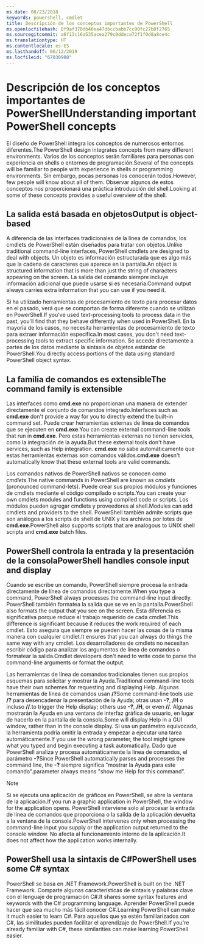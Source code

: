 ```yaml
---
ms.date: 08/23/2018
keywords: powershell, cmdlet
title: Descripción de los conceptos importantes de PowerShell
ms.openlocfilehash: 8f9af370db46ea47dbccbabb7cc90fc27b8f2765
ms.sourcegitcommit: a6f13c16a535acea279c0ddeca72f1f0d8a8ce4c
ms.translationtype: HT
ms.contentlocale: es-ES
ms.lasthandoff: 06/12/2019
ms.locfileid: "67030988"
---
```

# <a name="understanding-important-powershell-concepts"></a><span data-ttu-id="4531b-103">Descripción de los conceptos importantes de PowerShell</span><span class="sxs-lookup"><span data-stu-id="4531b-103">Understanding important PowerShell concepts</span></span>

<span data-ttu-id="4531b-104">El diseño de PowerShell integra los conceptos de numerosos entornos diferentes.</span><span class="sxs-lookup"><span data-stu-id="4531b-104">The PowerShell design integrates concepts from many different environments.</span></span> <span data-ttu-id="4531b-105">Varios de los conceptos serán familiares para personas con experiencia en shells o entornos de programación.</span><span class="sxs-lookup"><span data-stu-id="4531b-105">Several of the concepts will be familiar to people with experience in shells or programming environments.</span></span> <span data-ttu-id="4531b-106">Sin embargo, pocas personas los conocerán todos.</span><span class="sxs-lookup"><span data-stu-id="4531b-106">However, few people will know about all of them.</span></span> <span data-ttu-id="4531b-107">Observar algunos de estos conceptos nos proporcionará una práctica introducción del shell.</span><span class="sxs-lookup"><span data-stu-id="4531b-107">Looking at some of these concepts provides a useful overview of the shell.</span></span>

## <a name="output-is-object-based"></a><span data-ttu-id="4531b-108">La salida está basada en objetos</span><span class="sxs-lookup"><span data-stu-id="4531b-108">Output is object-based</span></span>

<span data-ttu-id="4531b-109">A diferencia de las interfaces tradicionales de la línea de comandos, los cmdlets de PowerShell están diseñados para tratar con objetos.</span><span class="sxs-lookup"><span data-stu-id="4531b-109">Unlike traditional command-line interfaces, PowerShell cmdlets are designed to deal with objects.</span></span>
<span data-ttu-id="4531b-110">Un objeto es información estructurada que es algo más que la cadena de caracteres que aparece en la pantalla.</span><span class="sxs-lookup"><span data-stu-id="4531b-110">An object is structured information that is more than just the string of characters appearing on the screen.</span></span> <span data-ttu-id="4531b-111">La salida del comando siempre incluye información adicional que puede usarse si es necesaria.</span><span class="sxs-lookup"><span data-stu-id="4531b-111">Command output always carries extra information that you can use if you need it.</span></span>

<span data-ttu-id="4531b-112">Si ha utilizado herramientas de procesamiento de texto para procesar datos en el pasado, verá que se comportan de forma diferente cuando se utilizan en PowerShell.</span><span class="sxs-lookup"><span data-stu-id="4531b-112">If you've used text-processing tools to process data in the past, you'll find that they behave differently when used in PowerShell.</span></span> <span data-ttu-id="4531b-113">En la mayoría de los casos, no necesita herramientas de procesamiento de texto para extraer información específica.</span><span class="sxs-lookup"><span data-stu-id="4531b-113">In most cases, you don't need text-processing tools to extract specific information.</span></span> <span data-ttu-id="4531b-114">Se accede directamente a partes de los datos mediante la sintaxis de objetos estándar de PowerShell.</span><span class="sxs-lookup"><span data-stu-id="4531b-114">You directly access portions of the data using standard PowerShell object syntax.</span></span>

## <a name="the-command-family-is-extensible"></a><span data-ttu-id="4531b-115">La familia de comandos es extensible</span><span class="sxs-lookup"><span data-stu-id="4531b-115">The command family is extensible</span></span>

<span data-ttu-id="4531b-116">Las interfaces como **cmd.exe** no proporcionan una manera de extender directamente el conjunto de comandos integrado.</span><span class="sxs-lookup"><span data-stu-id="4531b-116">Interfaces such as **cmd.exe** don't provide a way for you to directly extend the built-in command set.</span></span> <span data-ttu-id="4531b-117">Puede crear herramientas externas de línea de comandos que se ejecuten en **cmd.exe**.</span><span class="sxs-lookup"><span data-stu-id="4531b-117">You can create external command-line tools that run in **cmd.exe**.</span></span> <span data-ttu-id="4531b-118">Pero estas herramientas externas no tienen servicios, como la integración de la ayuda.</span><span class="sxs-lookup"><span data-stu-id="4531b-118">But these external tools don't have services, such as Help integration.</span></span> <span data-ttu-id="4531b-119">**cmd.exe** no sabe automáticamente que estas herramientas externas son comandos válidos.</span><span class="sxs-lookup"><span data-stu-id="4531b-119">**cmd.exe** doesn't automatically know that these external tools are valid commands.</span></span>

<span data-ttu-id="4531b-120">Los comandos nativos de PowerShell nativos se conocen como *cmdlets*.</span><span class="sxs-lookup"><span data-stu-id="4531b-120">The native commands in PowerShell are known as *cmdlets* (pronounced command-lets).</span></span> <span data-ttu-id="4531b-121">Puede crear sus propios módulos y funciones de cmdlets mediante el código compilado o scripts.</span><span class="sxs-lookup"><span data-stu-id="4531b-121">You can create your own cmdlets modules and functions using compiled code or scripts.</span></span> <span data-ttu-id="4531b-122">Los módulos pueden agregar cmdlets y proveedores al shell.</span><span class="sxs-lookup"><span data-stu-id="4531b-122">Modules can add cmdlets and providers to the shell.</span></span> <span data-ttu-id="4531b-123">PowerShell también admite scripts que son análogos a los scripts de shell de UNIX y los archivos por lotes de **cmd.exe**.</span><span class="sxs-lookup"><span data-stu-id="4531b-123">PowerShell also supports scripts that are analogous to UNIX shell scripts and **cmd.exe** batch files.</span></span>

## <a name="powershell-handles-console-input-and-display"></a><span data-ttu-id="4531b-124">PowerShell controla la entrada y la presentación de la consola</span><span class="sxs-lookup"><span data-stu-id="4531b-124">PowerShell handles console input and display</span></span>

<span data-ttu-id="4531b-125">Cuando se escribe un comando, PowerShell siempre procesa la entrada directamente de línea de comandos directamente.</span><span class="sxs-lookup"><span data-stu-id="4531b-125">When you type a command, PowerShell always processes the command-line input directly.</span></span> <span data-ttu-id="4531b-126">PowerShell también formatea la salida que se ve en la pantalla.</span><span class="sxs-lookup"><span data-stu-id="4531b-126">PowerShell also formats the output that you see on the screen.</span></span> <span data-ttu-id="4531b-127">Esta diferencia es significativa porque reduce el trabajo requerido de cada cmdlet.</span><span class="sxs-lookup"><span data-stu-id="4531b-127">This difference is significant because it reduces the work required of each cmdlet.</span></span> <span data-ttu-id="4531b-128">Esto asegura que siempre se pueden hacer las cosas de la misma manera con cualquier cmdlet.</span><span class="sxs-lookup"><span data-stu-id="4531b-128">It ensures that you can always do things the same way with any cmdlet.</span></span> <span data-ttu-id="4531b-129">Los desarrolladores de cmdlets no necesitan escribir código para analizar los argumentos de línea de comandos o formatear la salida.</span><span class="sxs-lookup"><span data-stu-id="4531b-129">Cmdlet developers don't need to write code to parse the command-line arguments or format the output.</span></span>

<span data-ttu-id="4531b-130">Las herramientas de línea de comandos tradicionales tienen sus propios esquemas para solicitar y mostrar la Ayuda.</span><span class="sxs-lookup"><span data-stu-id="4531b-130">Traditional command-line tools have their own schemes for requesting and displaying Help.</span></span> <span data-ttu-id="4531b-131">Algunas herramientas de línea de comandos usan **/?**</span><span class="sxs-lookup"><span data-stu-id="4531b-131">Some command-line tools use **/?**</span></span> <span data-ttu-id="4531b-132">para desencadenar la presentación de la Ayuda; otras usan **-?**, **/H** o incluso **//**.</span><span class="sxs-lookup"><span data-stu-id="4531b-132">to trigger the Help display; others use **-?**, **/H**, or even **//**.</span></span> <span data-ttu-id="4531b-133">Algunas mostrarán la Ayuda en una ventana de interfaz gráfica de usuario, en lugar de hacerlo en la pantalla de la consola.</span><span class="sxs-lookup"><span data-stu-id="4531b-133">Some will display Help in a GUI window, rather than in the console display.</span></span> <span data-ttu-id="4531b-134">Si usa un parámetro equivocado, la herramienta podría omitir la entrada y empezar a ejecutar una tarea automáticamente.</span><span class="sxs-lookup"><span data-stu-id="4531b-134">If you use the wrong parameter, the tool might ignore what you typed and begin executing a task automatically.</span></span>
<span data-ttu-id="4531b-135">Dado que PowerShell analiza y procesa automáticamente la línea de comandos, el parámetro **-?**</span><span class="sxs-lookup"><span data-stu-id="4531b-135">Since PowerShell automatically parses and processes the command line, the **-?**</span></span> <span data-ttu-id="4531b-136">siempre significa "mostrar la Ayuda para este comando".</span><span class="sxs-lookup"><span data-stu-id="4531b-136">parameter always means "show me Help for this command".</span></span>

> [!NOTE]
> <span data-ttu-id="4531b-137">Si se ejecuta una aplicación de gráficos en PowerShell, se abre la ventana de la aplicación.</span><span class="sxs-lookup"><span data-stu-id="4531b-137">If you run a graphic application in PowerShell, the window for the application opens.</span></span>
> <span data-ttu-id="4531b-138">PowerShell interviene solo al procesar la entrada de línea de comandos que proporciona o la salida de la aplicación devuelta a la ventana de la consola.</span><span class="sxs-lookup"><span data-stu-id="4531b-138">PowerShell intervenes only when processing the command-line input you supply or the application output returned to the console window.</span></span> <span data-ttu-id="4531b-139">No afecta al funcionamiento interno de la aplicación.</span><span class="sxs-lookup"><span data-stu-id="4531b-139">It does not affect how the application works internally.</span></span>

## <a name="powershell-uses-some-c-syntax"></a><span data-ttu-id="4531b-140">PowerShell usa la sintaxis de C#</span><span class="sxs-lookup"><span data-stu-id="4531b-140">PowerShell uses some C# syntax</span></span>

<span data-ttu-id="4531b-141">PowerShell se basa en .NET Framework.</span><span class="sxs-lookup"><span data-stu-id="4531b-141">PowerShell is built on the .NET Framework.</span></span> <span data-ttu-id="4531b-142">Comparte algunas características de sintaxis y palabras clave con el lenguaje de programación C#.</span><span class="sxs-lookup"><span data-stu-id="4531b-142">It shares some syntax features and keywords with the C# programming language.</span></span> <span data-ttu-id="4531b-143">Aprender PowerShell puede hacer que sea mucho más fácil conocer C#.</span><span class="sxs-lookup"><span data-stu-id="4531b-143">Learning PowerShell can make it much easier to learn C#.</span></span> <span data-ttu-id="4531b-144">Para aquellos que ya estén familiarizados con C#, las similitudes pueden facilitar el aprendizaje de PowerShell.</span><span class="sxs-lookup"><span data-stu-id="4531b-144">If you're already familiar with C#, these similarities can make learning PowerShell easier.</span></span>
